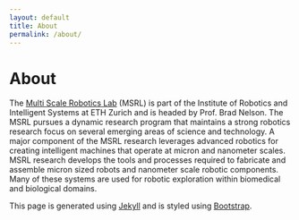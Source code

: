 ```yaml
---
layout: default
title: About
permalink: /about/
---
```


<h1 class="mt-4">About</h1>

The [Multi Scale Robotics Lab](https://msrl.ethz.ch) (MSRL) is part of the Institute of Robotics and Intelligent Systems at ETH
Zurich and is headed by Prof. Brad Nelson. The MSRL pursues a dynamic research program
that maintains a strong robotics research focus on several emerging areas of science and technology. A major component
of the MSRL research leverages advanced robotics for creating intelligent machines that operate at micron and nanometer
scales. MSRL research develops the tools and processes required to fabricate and assemble micron sized robots and
nanometer scale robotic components. Many of these systems are used for robotic exploration within biomedical and
biological domains.

This page is generated using [Jekyll](https://jekyllrb.com/) and is styled using
[Bootstrap](https://getbootstrap.com/).
